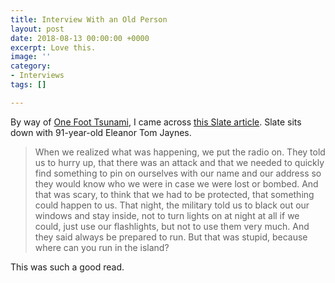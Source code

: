 ```yaml
---
title: Interview With an Old Person
layout: post
date: 2018-08-13 00:00:00 +0000
excerpt: Love this.
image: ''
category:
- Interviews
tags: []

---
```

By way of [One Foot Tsunami](https://onefoottsunami.com/), I came across [this Slate article](https://slate.com/human-interest/2018/08/interview-with-an-old-person-eleanor-tom-jaynes-91-on-living-in-hawaii-during-pearl-harbor.html). Slate sits down with 91-year-old Eleanor Tom Jaynes. 

> When we realized what was happening, we put the radio on. They told us to hurry up, that there was an attack and that we needed to quickly find something to pin on ourselves with our name and our address so they would know who we were in case we were lost or bombed. And that was scary, to think that we had to be protected, that something could happen to us. That night, the military told us to black out our windows and stay inside, not to turn lights on at night at all if we could, just use our flashlights, but not to use them very much. And they said always be prepared to run. But that was stupid, because where can you run in the island?

This was such a good read.
